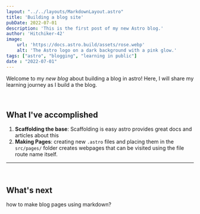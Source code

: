 ```yaml
---
layout: "../../layouts/MarkdownLayout.astro"
title: 'Building a blog site'
pubDate: 2022-07-01
description: 'This is the first post of my new Astro blog.'
author: 'Hitchiker-42'
image:
    url: 'https://docs.astro.build/assets/rose.webp'
    alt: 'The Astro logo on a dark background with a pink glow.'
tags: ["astro", "blogging", "learning in public"]
date : "2022-07-01"
---
```


Welcome to my _new blog_ about building a blog in astro! Here, I will share my learning journey as I build a the blog.

&nbsp;
## What I've accomplished
1. **Scaffolding the base**: Scaffolding is easy astro provides great docs and articles about this
2. **Making Pages**: creating new `.astro` files and placing them in the `src/pages/` folder creates webpages that can be visited using the file route name itself.
---
&nbsp;

## What's next

how to make blog pages using markdown?
